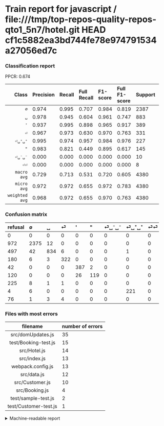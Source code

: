 # Train report for javascript / file:///tmp/top-repos-quality-repos-qto1_5n7/hotel.git HEAD cf1c5882ea3bd744fe78e974791534a27056ed7c

### Classification report

PPCR: 0.674

| Class | Precision | Recall | Full Recall | F1-score | Full F1-score | Support | Full Support | PPCR |
|------:|:----------|:-------|:------------|:---------|:---------|:--------|:-------------|:-----|
| `∅` | 0.974| 0.995| 0.707| 0.984| 0.819| 2387| 3359| 0.711 |
| `␣` | 0.978| 0.945| 0.604| 0.961| 0.747| 883| 1380| 0.640 |
| `'` | 0.937| 0.995| 0.898| 0.965| 0.917| 389| 431| 0.903 |
| `⏎` | 0.967| 0.973| 0.630| 0.970| 0.763| 331| 511| 0.648 |
| `⏎␣⁺␣⁺` | 0.995| 0.974| 0.957| 0.984| 0.976| 227| 231| 0.983 |
| `"` | 0.983| 0.821| 0.449| 0.895| 0.617| 145| 265| 0.547 |
| `⏎␣⁻␣⁻` | 0.000| 0.000| 0.000| 0.000| 0.000| 10| 235| 0.043 |
| `⏎⏎` | 0.000| 0.000| 0.000| 0.000| 0.000| 8| 84| 0.095 |
| `macro avg` | 0.729| 0.713| 0.531| 0.720| 0.605| 4380| 6496| 0.674 |
| `micro avg` | 0.972| 0.972| 0.655| 0.972| 0.783| 4380| 6496| 0.674 |
| `weighted avg` | 0.968| 0.972| 0.655| 0.970| 0.763| 4380| 6496| 0.674 |

### Confusion matrix

|refusal|  ∅| ␣| ⏎| '| "| ⏎␣⁻␣⁻| ⏎␣⁺␣⁺| ⏎⏎| 
|:---|:---|:---|:---|:---|:---|:---|:---|:---|
|0 |0 |0 |0 |0 |0 |0 |0 |0 |
|972 |2375 |12 |0 |0 |0 |0 |0 |0 |
|497 |42 |834 |6 |0 |0 |0 |1 |0 |
|180 |6 |3 |322 |0 |0 |0 |0 |0 |
|42 |0 |0 |0 |387 |2 |0 |0 |0 |
|120 |0 |0 |0 |26 |119 |0 |0 |0 |
|225 |8 |1 |1 |0 |0 |0 |0 |0 |
|4 |6 |0 |0 |0 |0 |0 |221 |0 |
|76 |1 |3 |4 |0 |0 |0 |0 |0 |

### Files with most errors

| filename | number of errors|
|:----:|:-----|
| src/domUpdates.js | 35 |
| test/Booking-test.js | 15 |
| src/Hotel.js | 14 |
| src/index.js | 13 |
| webpack.config.js | 13 |
| src/data.js | 12 |
| src/Customer.js | 10 |
| src/Booking.js | 4 |
| test/sample-test.js | 2 |
| test/Customer-test.js | 1 |

<details>
    <summary>Machine-readable report</summary>
```json
{
  "cl_report": {"\"": {"f1-score": 0.8947368421052632, "precision": 0.9834710743801653, "recall": 0.8206896551724138, "support": 145}, "\u0027": {"f1-score": 0.9650872817955112, "precision": 0.937046004842615, "recall": 0.9948586118251928, "support": 389}, "macro avg": {"f1-score": 0.7199248616455511, "precision": 0.7293580453272948, "recall": 0.7126757933805461, "support": 4380}, "micro avg": {"f1-score": 0.9721461187214612, "precision": 0.9721461187214612, "recall": 0.9721461187214612, "support": 4380}, "weighted avg": {"f1-score": 0.9698529121364932, "precision": 0.9684491778416126, "recall": 0.9721461187214612, "support": 4380}, "\u2205": {"f1-score": 0.9844559585492227, "precision": 0.9741591468416735, "recall": 0.9949727691663176, "support": 2387}, "\u23ce": {"f1-score": 0.9698795180722892, "precision": 0.9669669669669669, "recall": 0.972809667673716, "support": 331}, "\u23ce\u23ce": {"f1-score": 0.0, "precision": 0.0, "recall": 0.0, "support": 8}, "\u23ce\u2423\u207a\u2423\u207a": {"f1-score": 0.9844097995545658, "precision": 0.9954954954954955, "recall": 0.973568281938326, "support": 227}, "\u23ce\u2423\u207b\u2423\u207b": {"f1-score": 0.0, "precision": 0.0, "recall": 0.0, "support": 10}, "\u2423": {"f1-score": 0.9608294930875576, "precision": 0.977725674091442, "recall": 0.9445073612684032, "support": 883}},
  "cl_report_full": {"\"": {"f1-score": 0.616580310880829, "precision": 0.9834710743801653, "recall": 0.4490566037735849, "support": 265}, "\u0027": {"f1-score": 0.9170616113744076, "precision": 0.937046004842615, "recall": 0.8979118329466357, "support": 431}, "macro avg": {"f1-score": 0.6048448796234984, "precision": 0.7293580453272948, "recall": 0.5306523596436571, "support": 6496}, "micro avg": {"f1-score": 0.7830084589922766, "precision": 0.9721461187214612, "recall": 0.6554802955665024, "support": 6496}, "weighted avg": {"f1-score": 0.7631011838956354, "precision": 0.9251890774114626, "recall": 0.6554802955665024, "support": 6496}, "\u2205": {"f1-score": 0.8193893393134379, "precision": 0.9741591468416735, "recall": 0.7070556713307532, "support": 3359}, "\u23ce": {"f1-score": 0.7630331753554502, "precision": 0.9669669669669669, "recall": 0.6301369863013698, "support": 511}, "\u23ce\u23ce": {"f1-score": 0.0, "precision": 0.0, "recall": 0.0, "support": 84}, "\u23ce\u2423\u207a\u2423\u207a": {"f1-score": 0.9757174392935982, "precision": 0.9954954954954955, "recall": 0.9567099567099567, "support": 231}, "\u23ce\u2423\u207b\u2423\u207b": {"f1-score": 0.0, "precision": 0.0, "recall": 0.0, "support": 235}, "\u2423": {"f1-score": 0.7469771607702641, "precision": 0.977725674091442, "recall": 0.6043478260869565, "support": 1380}},
  "ppcr": 0.6742610837438424
}
```
</details>
